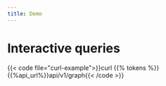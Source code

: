 ```yaml
---
title: Demo
---
```


# Interactive queries


{{< code file="curl-example">}}curl {{% tokens %}} {{%api_url%}}api/v1/graph{{< /code >}}
